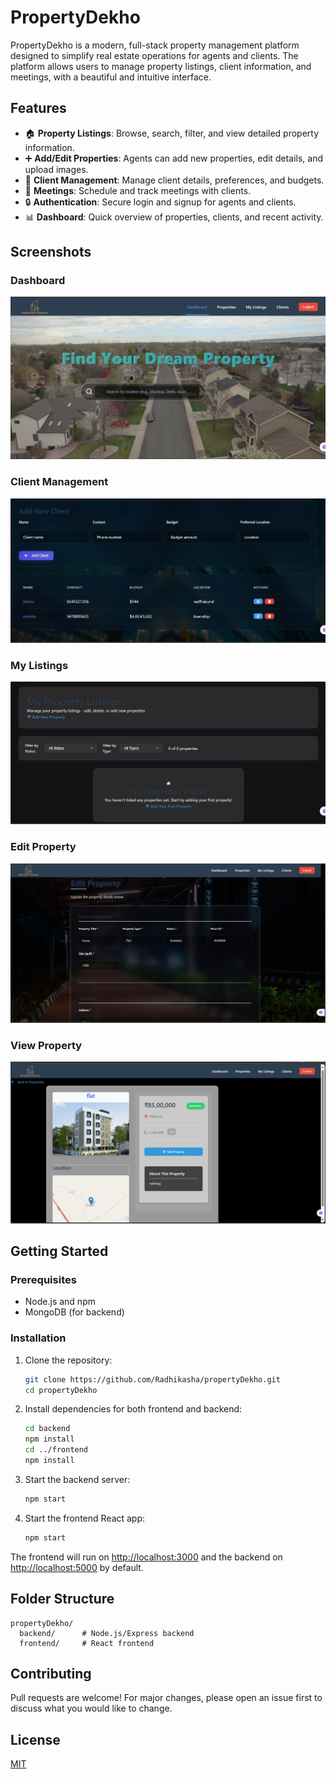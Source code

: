 # PropertyDekho

PropertyDekho is a modern, full-stack property management platform designed to simplify real estate operations for agents and clients. The platform allows users to manage property listings, client information, and meetings, with a beautiful and intuitive interface.

## Features

- 🏠 **Property Listings**: Browse, search, filter, and view detailed property information.
- ➕ **Add/Edit Properties**: Agents can add new properties, edit details, and upload images.
- 👤 **Client Management**: Manage client details, preferences, and budgets.
- 📅 **Meetings**: Schedule and track meetings with clients.
- 🔒 **Authentication**: Secure login and signup for agents and clients.
- 📊 **Dashboard**: Quick overview of properties, clients, and recent activity.

## Screenshots

### Dashboard
![Dashboard](frontend/public/images/dashboard.png)

### Client Management
![Client Management](frontend/public/images/clientmanage.png)

### My Listings
![My Listings](frontend/public/images/propertylist.png)

### Edit Property
![Edit Property](frontend/public/images/editproperty.png)

### View Property
![View Property](frontend/public/images/viewproperty.png)

## Getting Started

### Prerequisites
- Node.js and npm
- MongoDB (for backend)

### Installation

1. Clone the repository:
   ```bash
   git clone https://github.com/Radhikasha/propertyDekho.git
   cd propertyDekho
   ```
2. Install dependencies for both frontend and backend:
   ```bash
   cd backend
   npm install
   cd ../frontend
   npm install
   ```
3. Start the backend server:
   ```bash
   npm start
   ```
4. Start the frontend React app:
   ```bash
   npm start
   ```

The frontend will run on [http://localhost:3000](http://localhost:3000) and the backend on [http://localhost:5000](http://localhost:5000) by default.

## Folder Structure

```
propertyDekho/
  backend/      # Node.js/Express backend
  frontend/     # React frontend
```

## Contributing
Pull requests are welcome! For major changes, please open an issue first to discuss what you would like to change.

## License
[MIT](LICENSE)
